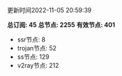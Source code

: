 更新时间2022-11-05 20:59:39

**总订阅: 45**
**总节点: 2255**
**有效节点: 401**
- ssr节点: 8
- trojan节点: 52
- ss节点: 129
- v2ray节点: 212
